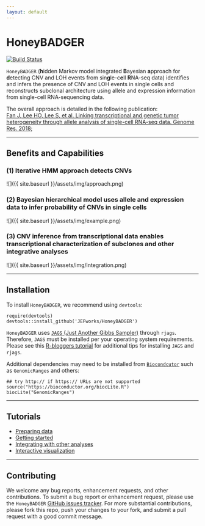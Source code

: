 ```yaml
---
layout: default
---
```


# HoneyBADGER

[![Build Status](http://travis-ci.org/JEFworks/HoneyBADGER.svg?branch=master)](https://travis-ci.org/JEFworks/HoneyBADGER)

`HoneyBADGER` (**h**idden Markov model integrated **B**ayesian **a**pproach for **d**etecting CNV and LOH events from sin**g**le-c**e**ll **R**NA-seq data) identifies and infers the presence of CNV and LOH events in single cells and reconstructs subclonal architecture using allele and expression information from single-cell RNA-sequencing data. 

The overall approach is detailed in the following publication:  
[Fan J, Lee HO, Lee S, et al. Linking transcriptional and genetic tumor heterogeneity through allele analysis of single-cell RNA-seq data. Genome Res. 2018;](https://genome.cshlp.org/content/early/2018/06/13/gr.228080.117)

---

## Benefits and Capabilities

### (1) Iterative HMM approach detects CNVs
![]({{ site.baseurl }}/assets/img/approach.png)

### (2) Bayesian hierarchical model uses allele and expression data to infer probability of CNVs in single cells
![]({{ site.baseurl }}/assets/img/example.png)

### (3) CNV inference from transcriptional data enables transcriptional characterization of subclones and other integrative analyses
![]({{ site.baseurl }}/assets/img/integration.png)

---

## Installation

To install `HoneyBADGER`, we recommend using `devtools`:

```
require(devtools)
devtools::install_github('JEFworks/HoneyBADGER')
```

`HoneyBADGER` uses [`JAGS` (Just Another Gibbs Sampler)](http://mcmc-jags.sourceforge.net/) through `rjags`. Therefore, `JAGS` must be installed per your operating system requirements. Please see this [R-bloggers tutorial](https://www.r-bloggers.com/getting-started-with-jags-rjags-and-bayesian-modelling/) for additional tips for installing `JAGS` and `rjags`.

Additional dependencies may need to be installed from [`Biocondcutor`](https://www.bioconductor.org/install/) such as `GenomicRanges` and others:
```
## try http:// if https:// URLs are not supported
source("https://bioconductor.org/biocLite.R")
biocLite("GenomicRanges")
```

---

## Tutorials
- [Preparing data](Preparing_Data.md)
- [Getting started](Getting_Started.md)
- [Integrating with other analyses](Integrating.md)
- [Interactive visualization](https://jef.works/blog/2018/04/15/interactive-honeybadger-laf-profiles/)

---

## Contributing

We welcome any bug reports, enhancement requests, and other contributions. To submit a bug report or enhancement request, please use the `HoneyBADGER` <a href="{{ site.github.repository_url }}/issues">GitHub issues tracker</a>. For more substantial contributions, please fork this repo, push your changes to your fork, and submit a pull request with a good commit message.

